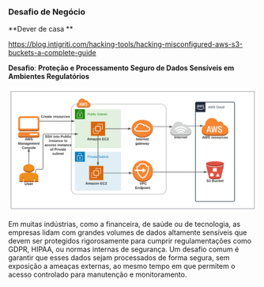 ### **Desafio de Negócio**

**Dever de casa **

https://blog.intigriti.com/hacking-tools/hacking-misconfigured-aws-s3-buckets-a-complete-guide

**Desafio**: **Proteção e Processamento Seguro de Dados Sensíveis em Ambientes Regulatórios**

![image](1_C2EJ15gGamMmbWGAt7I0Rg.png)

Em muitas indústrias, como a financeira, de saúde ou de tecnologia, as empresas lidam com grandes volumes de dados altamente sensíveis que devem ser protegidos rigorosamente para cumprir regulamentações como GDPR, HIPAA, ou normas internas de segurança. Um desafio comum é garantir que esses dados sejam processados de forma segura, sem exposição a ameaças externas, ao mesmo tempo em que permitem o acesso controlado para manutenção e monitoramento.

